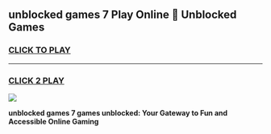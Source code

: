 
## unblocked games 7 Play Online 👋 Unblocked Games
<h3>
<a href="https://premium.freeplayer.one?title=unblocked_games_7&ref=19F">CLICK TO PLAY</a></h3>
<hr>

<h3>
<a href="https://premium.freeplayer.one?title=unblocked_games_7&ref=19F">CLICK 2 PLAY</a>
  
</h3>

<a href="https://premium.freeplayer.one?title=unblocked_games_7&ref=19F"><img src="https://clearcache.store/games.png"></a>


**unblocked games 7 games unblocked: Your Gateway to Fun and Accessible Online Gaming**
